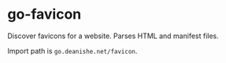 go-favicon
==========

Discover favicons for a website. Parses HTML and manifest files.

Import path is `go.deanishe.net/favicon`.
